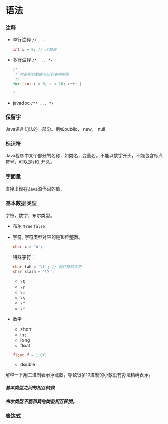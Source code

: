 # 语法


### 注释

* 单行注释 `// ...`
  ```java
  int i = 0; // 计数器
  ```
* 多行注释 `/* ... */`
  ```java
  /*
   * 判断那些数据可以列表中删除
   */
  for (int i = 0; i < 10; i++) {

  }
  ```
* javadoc `/** ... */`


### 保留字

Java语言句法的一部分。例如public， new， null

### 标识符

Java程序中某个部分的名称，如类名，变量名。不能以数字开头，不能包含标点符号，可以是`$`和`_`开头。

### 字面量

直接出现在Java源代码的值，


### 基本数据类型

字符，数字，布尔类型。

* 布尔 `true` `false`
* 字符, 字符类型对应的是16位整数。
  ```java
  char c = 'A';
  ```

  特殊字符：
  ```java
  char tab = '\t'; // 斜杠是转义符
  char slash = '\\';
  ```
    * `\t`
    * `\r`
    * `\n`
    * `\\`
    * `\"`
    * `\'`
* 数字
  * short
  * int
  * long
  * float
  ```java
  float f = 1.0f;
  ```
  * double

解释一下用二进制表示浮点数，导致很多10进制的小数没有办法精确表示。


##### 基本类型之间的相互转换

***布尔类型不能和其他类型相互转换。***

### 表达式
